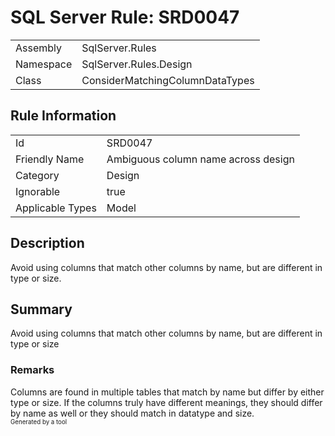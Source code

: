 # SQL Server Rule: SRD0047
  
|    |    |
|----|----|
| Assembly | SqlServer.Rules |
| Namespace | SqlServer.Rules.Design |
| Class | ConsiderMatchingColumnDataTypes |
  
## Rule Information
  
|    |    |
|----|----|
| Id | SRD0047 |
| Friendly Name | Ambiguous column name across design |
| Category | Design |
| Ignorable | true |
| Applicable Types | Model  |
  
## Description
  
Avoid using columns that match other columns by name, but are different in type or size.
  
## Summary
  
Avoid using columns that match other columns by name, but are different in type or size
  
### Remarks
  
Columns are found in multiple tables that match by name but differ by either type or size.
If the columns truly have different meanings, they should differ by name as well or they
should match in datatype and size.  
<sub><sup>Generated by a tool</sup></sub>
